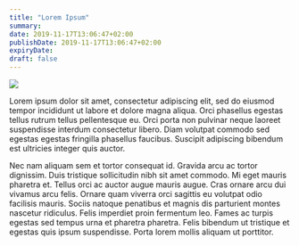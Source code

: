 ```yaml
---
title: "Lorem Ipsum"
summary: 
date: 2019-11-17T13:06:47+02:00
publishDate: 2019-11-17T13:06:47+02:00
expiryDate: 
draft: false
---
```


![](/news/lucas-vasques-9vnACvX2748-unsplash.jpg)

Lorem ipsum dolor sit amet, consectetur adipiscing elit, sed do eiusmod tempor incididunt ut labore et dolore magna aliqua. Orci phasellus egestas tellus rutrum tellus pellentesque eu. Orci porta non pulvinar neque laoreet suspendisse interdum consectetur libero. Diam volutpat commodo sed egestas egestas fringilla phasellus faucibus. Suscipit adipiscing bibendum est ultricies integer quis auctor. <!--more-->

Nec nam aliquam sem et tortor consequat id. Gravida arcu ac tortor dignissim. Duis tristique sollicitudin nibh sit amet commodo. Mi eget mauris pharetra et. Tellus orci ac auctor augue mauris augue. Cras ornare arcu dui vivamus arcu felis. Ornare quam viverra orci sagittis eu volutpat odio facilisis mauris. Sociis natoque penatibus et magnis dis parturient montes nascetur ridiculus. Felis imperdiet proin fermentum leo. Fames ac turpis egestas sed tempus urna et pharetra pharetra. Felis bibendum ut tristique et egestas quis ipsum suspendisse. Porta lorem mollis aliquam ut porttitor.
